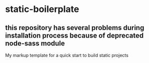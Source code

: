 # static-boilerplate
## this repository has several problems during installation process because of deprecated node-sass module
My markup template for a quick start to build static projects
